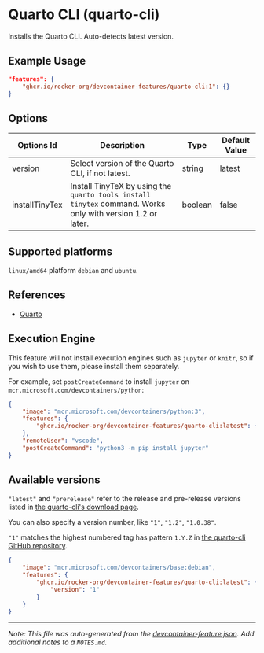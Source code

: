 
# Quarto CLI (quarto-cli)

Installs the Quarto CLI. Auto-detects latest version.

## Example Usage

```json
"features": {
    "ghcr.io/rocker-org/devcontainer-features/quarto-cli:1": {}
}
```

## Options

| Options Id | Description | Type | Default Value |
|-----|-----|-----|-----|
| version | Select version of the Quarto CLI, if not latest. | string | latest |
| installTinyTex | Install TinyTeX by using the `quarto tools install tinytex` command. Works only with version 1.2 or later. | boolean | false |

<!-- markdownlint-disable MD041 -->

## Supported platforms

`linux/amd64` platform `debian` and `ubuntu`.

## References

- [Quarto](https://quarto.org)

## Execution Engine

This feature will not install execution engines such as `jupyter` or `knitr`,
so if you wish to use them, please install them separately.

For example, set `postCreateCommand` to install `jupyter` on `mcr.microsoft.com/devcontainers/python`:

```json
{
    "image": "mcr.microsoft.com/devcontainers/python:3",
    "features": {
        "ghcr.io/rocker-org/devcontainer-features/quarto-cli:latest": {}
    },
    "remoteUser": "vscode",
    "postCreateCommand": "python3 -m pip install jupyter"
}
```

## Available versions

`"latest"` and `"prerelease"` refer to the release and pre-release versions
listed in [the quarto-cli's download page](https://quarto.org/docs/download).

You can also specify a version number, like `"1"`, `"1.2"`, `"1.0.38"`.

`"1"` matches the highest numbered tag has pattern `1.Y.Z` in
[the quarto-cli GitHub repository](https://github.com/quarto-dev/quarto-cli).

```json
{
    "image": "mcr.microsoft.com/devcontainers/base:debian",
    "features": {
        "ghcr.io/rocker-org/devcontainer-features/quarto-cli:latest": {
            "version": "1"
        }
    }
}
```


---

_Note: This file was auto-generated from the [devcontainer-feature.json](https://github.com/rocker-org/devcontainer-features/blob/main/src/quarto-cli/devcontainer-feature.json).  Add additional notes to a `NOTES.md`._
